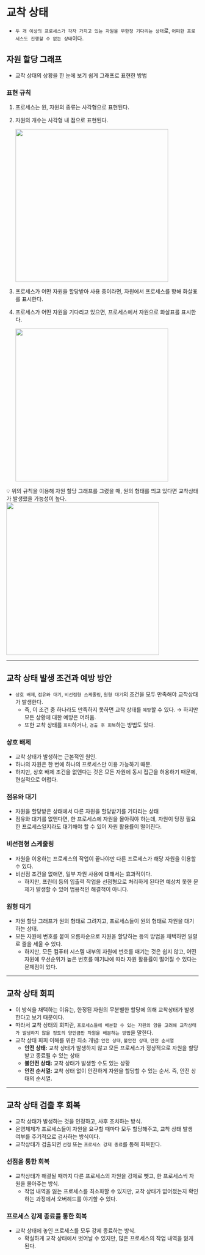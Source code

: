 # 교착 상태

- `두 개 이상의 프로세스가 각자 가지고 있는 자원을 무한정 기다리는 상태`로, `어떠한 프로세스도 진행할 수 없는 상태`이다.

## 자원 할당 그래프

- 교착 상태의 상황을 한 눈에 보기 쉽게 그래프로 표현한 방법

### 표현 규칙

1. 프로세스는 원, 자원의 종류는 사각형으로 표현된다.
2. 자원의 개수는 사각형 내 점으로 표현된다.

   <img src="https://github.com/JUNY0110/Weekly-I-Learned/assets/98405970/f0de7f0a-6d40-4ed0-91f4-f69fc5ec4932" width=400>

4. 프로세스가 어떤 자원을 할당받아 사용 중이라면, 자원에서 프로세스를 향해 화살표를 표시한다.
5. 프로세스가 어떤 자원을 기다리고 있으면, 프로세스에서 자원으로 화살표를 표시한다.

    <img src="https://github.com/JUNY0110/Weekly-I-Learned/assets/98405970/12304c02-1405-4186-9e74-392c42c74921" width=400>
    
    

<aside>
💡 위의 규칙을 이용해 자원 할당 그래프를 그렸을 때, 원의 형태를 띄고 있다면 교착상태가 발생했을 가능성이 높다.
  
  <img src="https://github.com/JUNY0110/Weekly-I-Learned/assets/98405970/9bc07652-570a-481c-b59c-f6bb778f6dac" width=400>


</aside>

---

## 교착 상태 발생 조건과 예방 방안

- `상호 배제`, `점유와 대기`, `비선점형 스케줄링`, `원형 대기`의 조건을 모두 만족해야 교착상태가 발생한다.
    - 즉, 이 조건 중 하나라도 만족하지 못하면 교착 상태를 `예방`할 수 있다. → 하지만 모든 상황에 대한 예방은 어려움.
    - 또한 교착 상태를 `회피`하거나, `검출 후 회복`하는 방법도 있다.

### 상호 배제

- 교착 상태가 발생하는 근본적인 원인.
- 하나의 자원은 한 번에 하나의 프로세스만 이용 가능하기 때문.
- 하지만, 상호 배제 조건을 없앤다는 것은 모든 자원에 동시 접근을 허용하기 때문에, 현실적으로 어렵다.

### 점유와 대기

- 자원을 할당받은 상태에서 다른 자원을 할당받기를 기다리는 상태
- 점유와 대기를 없앤다면, 한 프로세스에 자원을 몰아줘야 하는데, 자원이 당장 필요한 프로세스일지라도 대기해야 할 수 있어 자원 활용률이 떨어진다.

### 비선점형 스케줄링

- 자원을 이용하는 프로세스의 작업이 끝나야만 다른 프로세스가 해당 자원을 이용할 수 있다.
- 비선점 조건을 없애면, 일부 자원 사용에 대해서는 효과적이다.
    - 하지만, 프린터 등의 입출력 작업을 선점형으로 처리하게 된다면 예상치 못한 문제가 발생할 수 있어 범용적인 해결책이 아니다.

### 원형 대기

- 자원 할당 그래프가 원의 형태로 그려지고, 프로세스들이 원의 형태로 자원을 대기하는 상태.
- 모든 자원에 번호를 붙여 오름차순으로 자원을 할당하는 등의 방법을 채택하면 일렬로 줄을 세울 수 있다.
    - 하지만, 모든 컴퓨터 시스템 내부의 자원에 번호를 매기는 것은 쉽지 않고, 어떤 자원에 우선순위가 높은 번호를 매기냐에 따라 자원 활용률이 떨어질 수 있다는 문제점이 있다.

---

## 교착 상태 회피

- 이 방식을 채택하는 이유는, 한정된 자원의 무분별한 할당에 의해 교착상태가 발생한다고 보기 때문이다.
- 따라서 교착 상태의 회피란, `프로세스들에 배분할 수 있는 자원의 양을 고려해 교착상태가 발생하지 않을 정도의 양만큼만 자원을 배분하는 방법`을 말한다.
- 교착 상태 회피 이해를 위한 최소 개념: `안전 상태`, `불안전 상태`, `안전 순서열`
    - **안전 상태:** 교착 상태가 발생하지 않고 모든 프로세스가 정상적으로 자원을 할당받고 종료될 수 있는 상태
    - **불안전 상태:** 교착 상태가 발생할 수도 있는 상황
    - **안전 순서열:** 교착 상태 없이 안전하게 자원을 할당할 수 있는 순서. 즉, 안전 상태의 순서열.

---

## 교착 상태 검출 후 회복

- 교착 상태가 발생하는 것을 인정하고, 사후 조치하는 방식.
- 운영체제가 프로세스들이 자원을 요구할 때마다 모두 할당해주고, 교착 상태 발생 여부를 주기적으로 검사하는 방식이다.
- 교착상태가 검출되면 `선점` 또는 `프로세스 강제 종료`를 통해 회복한다.

### 선점을 통한 회복

- 교착상태가 해결될 때까지 다른 프로세스의 자원을 강제로 뺏고, 한 프로세스씩 자원을 몰아주는 방식.
    - 작업 내역을 잃는 프로세스를 최소화할 수 있지만, 교착 상태가 없어졌는지 확인하는 과정에서 오버헤드를 야기할 수 있다.

### 프로세스 강제 종료를 통한 회복

- 교착 상태에 놓인 프로세스를 모두 강제 종료하는 방식.
    - 확실하게 교착 상태에서 벗어날 수 있지만, 많은 프로세스의 작업 내역을 잃게 된다.
